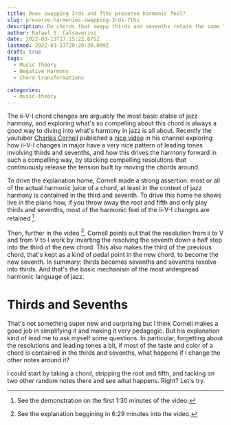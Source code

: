 ```yaml
---
title: Does swapping 3rds and 7ths preserve harmonic feel?
slug: preserve-harmonies-swapping-3rds-7ths
description: Do chords that swapp thirds and sevenths retain the same "harmonic feel"
author: Rafael S. Calsaverini
date: 2022-03-13T17:15:22.675Z
lastmod: 2022-03-13T20:28:30.099Z
draft: true
tags:
  - Music Theory
  - Negative Harmony
  - Chord transformations

categories:
  - music-theory
---
```


The ii-V-I chord changes are arguably the most basic stable of jazz harmony, and exploring what's so compelling about this chord is always a good way to diving into what's harmony in jazz is all about. Recently the youtuber [Charles Cornell](https://www.youtube.com/channel/UC4PIiYewI1YGyiZvgNlJNrA) published a [nice video](https://www.youtube.com/watch?v=alsQOE0vuoc) in his channel exploring how ii-V-I changes in major have a very nice pattern of leading tones involving thirds and sevenths, and how this drives the harmony forward in such a compelling way, by stacking compelling resolutions that continuously release the tension built by moving the chords around.

To drive the explanation home, Cornell made a strong assertion: most or all of the actual harmonic juice of a chord, at least in the context of jazz harmony is contained in the third and seventh. To drive this home he shows live in the piano how, if you throw away the root and fifth and only play thirds and sevenths, most of the harmonic feel of the ii-V-I changes are retained [^footnote1].

Then, further in the video [^footnote2], Cornell points out that the resolution from ii to V and from V to I work by inverting the resolving the seventh down a half step into the third of the new chord. This also makes the third of the previous chord, that's kept as a kind of pedal point in the new chord, to become the new seventh. In summary: thirds becomes sevenths and sevenths resolve into thirds. And that's the basic mechanism of the most widespread harmonic language of jazz.

# Thirds and Sevenths

That's not something super new and surprising but I think Cornell makes a good job in simplifying it and making it very pedagogic. But his explanation kind of lead me to ask myself some questions. In particular, forgetting about the resolutions and leading tones a bit, if most of the taste and color of a chord is contained in the thirds and sevenths, what happens if I change the other notes around it?

I could start by taking a chord, stripping the root and fifth, and tacking on two other random notes there and see what happens. Right? Let's try.

<script>
  const f = new Vex.Flow.Factory({
    renderer: { elementId: "boo", width: 500, height: 200 },
  });

const score = f.EasyScore();
const system = f.System();

system
.addStave({
voices: [
score.voice(score.notes("C#5/q, B4, A4, G#4", { stem: "up" })),
score.voice(score.notes("C#4/h, C#4", { stem: "down" })),
],
})
.addClef("treble")
.addTimeSignature("4/4");

f.draw();
</script>
<div id="boo"></div>

[^footnote1]: See the demonstration on the first 1:30 minutes of the video.
[^footnote2]: See the explanation beggining in 6:29 minutes into the video.
